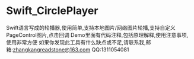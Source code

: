 # Swift_CirclePlayer
Swift语言写成的轮播器,使用简单,支持本地图片/网络图片轮播,支持自定义PageControl图片,点击回调
Demo里面有代码注释,包括原理解释,使用注意事项,使用非常方便
如果你发现此工具有什么缺点或不足,请联系我,邮箱:zhangkangreadstone@163.com    QQ:1311054081
